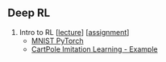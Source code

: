## Deep RL

1. Intro to RL [[lecture](seminar_1/intro_rl_14Oct17.pdf)] [[assignment](seminar_1/assignment1.pdf)]
    * [MNIST PyTorch](seminar_1/mnist_pytorch.ipynb)
    * [CartPole Imitation Learning - Example](seminar_1/CartPole_imitation_example.ipynb)
